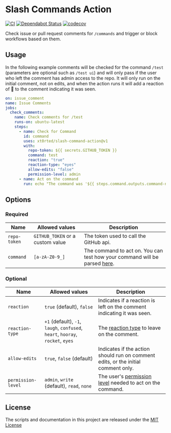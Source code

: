 # Slash Commands Action

[![CI](https://github.com/xt0rted/slash-command-action/workflows/CI/badge.svg)](https://github.com/xt0rted/slash-command-action/actions?query=workflow%3ACI)
[![Dependabot Status](https://api.dependabot.com/badges/status?host=github&repo=xt0rted/slash-command-action)](https://dependabot.com)
[![codecov](https://codecov.io/gh/xt0rted/slash-command-action/branch/main/graph/badge.svg)](https://codecov.io/gh/xt0rted/slash-command-action)

Check issue or pull request comments for `/commands` and trigger or block workflows based on them.

## Usage

In the following example comments will be checked for the command `/test` (parameters are optional such as `/test ui`) and will only pass if the user who left the comment has admin access to the repo.
It will only run on the initial comment, not on edits, and when the action runs it will add a reaction of :eyes: to the comment indicating it was seen.

```yaml
on: issue_comment
name: Issue Comments
jobs:
  check_comments:
    name: Check comments for /test
    runs-on: ubuntu-latest
    steps:
      - name: Check for Command
        id: command
        uses: xt0rted/slash-command-action@v1
        with:
          repo-token: ${{ secrets.GITHUB_TOKEN }}
          command: test
          reaction: "true"
          reaction-type: "eyes"
          allow-edits: "false"
          permission-level: admin
      - name: Act on the command
        run: echo "The command was '${{ steps.command.outputs.command-name }}' with arguments '${{ steps.command.outputs.command-arguments }}'"
```

## Options

### Required

Name | Allowed values | Description
-- | -- | --
`repo-token` | `GITHUB_TOKEN` or a custom value | The token used to call the GitHub api.
`command` | `[a-zA-Z0-9_]` | The command to act on. You can test how your command will be parsed [here](https://regex101.com/r/7XptVD).

### Optional

Name | Allowed values | Description
-- | -- | --
`reaction` | `true` (default), `false` | Indicates if a reaction is left on the comment indicating it was seen.
`reaction-type` | `+1` (default), `-1`, `laugh`, `confused`, `heart`, `hooray`, `rocket`, `eyes` | The [reaction type](https://developer.github.com/v3/reactions/#reaction-types) to leave on the comment.
`allow-edits` | `true`, `false` (default) | Indicates if the action should run on comment edits, or the initial comment only.
`permission-level` | `admin`, `write` (default), `read`, `none` | The user's [permission level](https://developer.github.com/v3/repos/collaborators/#review-a-users-permission-level) needed to act on the command.

## License

The scripts and documentation in this project are released under the [MIT License](LICENSE)
